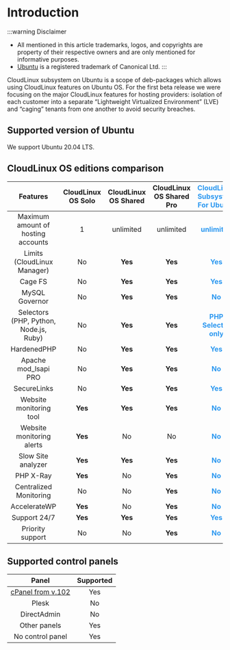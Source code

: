 # Introduction

:::warning Disclaimer
* All mentioned in this article trademarks, logos, and copyrights are property of their respective owners and are only mentioned for informative purposes.
* [Ubuntu](https://ubuntu.com/) is a registered trademark of Canonical Ltd.
:::

CloudLinux subsystem on Ubuntu is a scope of deb-packages which allows using CloudLinux features on Ubuntu OS.
For the first beta release we were focusing on the major CloudLinux features for hosting providers: isolation of each customer into a separate “Lightweight Virtualized Environment” (LVE) and “caging” tenants from one another to avoid security breaches.

## Supported version of Ubuntu

We support Ubuntu 20.04 LTS.

## CloudLinux OS editions comparison

|**Features**|**CloudLinux OS Solo**|**CloudLinux OS Shared**|**CloudLinux OS Shared Pro**|**<font color="#2c98f0">CloudLinux Subsystem For Ubuntu</font>**|
|:-:|:-:|:-:|:-:|:-:|
|Maximum amount of hosting accounts|1|unlimited|unlimited|**<font color="#2c98f0">unlimited</font>**|
|Limits (CloudLinux Manager)|No|**Yes**|**Yes**|**<font color="#2c98f0">Yes</font>**|
|Cage FS|No|**Yes**|**Yes**|**<font color="#2c98f0">Yes</font>**|
|MySQL Governor|No|**Yes**|**Yes**|**<font color="#2c98f0">No</font>**|
|Selectors (PHP, Python, Node.js, Ruby)|No|**Yes**|**Yes**|**<font color="#2c98f0">PHP Selector only</font>**|
|HardenedPHP|No|**Yes**|**Yes**|**<font color="#2c98f0">Yes</font>**|
|Apache mod_lsapi PRO|No|**Yes**|**Yes**|**<font color="#2c98f0">No</font>**|
|SecureLinks|No|**Yes**|**Yes**|**<font color="#2c98f0">Yes</font>**|
|Website monitoring tool|**Yes**|**Yes**|**Yes**|**<font color="#2c98f0">No</font>**|
|Website monitoring alerts|**Yes**|No|No|**<font color="#2c98f0">No</font>**|
|Slow Site analyzer|**Yes**|**Yes**|**Yes**|**<font color="#2c98f0">No</font>**|
|PHP X-Ray|**Yes**|No|**Yes**|**<font color="#2c98f0">No</font>**|
|Centralized Monitoring|No|No|**Yes**|**<font color="#2c98f0">No</font>**|
|AccelerateWP|**Yes**|No|**Yes**|**<font color="#2c98f0">No</font>**|
|Support 24/7|**Yes**|**Yes**|**Yes**|**<font color="#2c98f0">Yes</font>**|
|Priority support|No|No|**Yes**|**<font color="#2c98f0">No</font>**|

## Supported control panels

| **Panel** | **Supported** |
|:-:|:-:|
|[cPanel from v.102](https://blog.cpanel.com/ubuntu-lts-and-full-cpanel-support/) | Yes |
|Plesk| No |
|DirectAdmin| No |
|Other panels| Yes |
|No control panel| Yes |